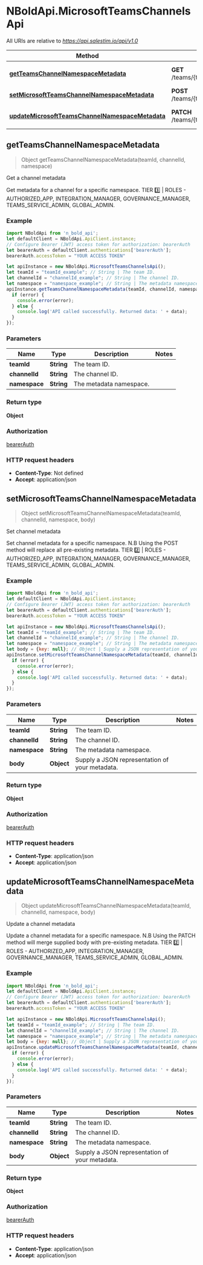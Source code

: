 # NBoldApi.MicrosoftTeamsChannelsApi

All URIs are relative to *https://api.salestim.io/api/v1.0*

Method | HTTP request | Description
------------- | ------------- | -------------
[**getTeamsChannelNamespaceMetadata**](MicrosoftTeamsChannelsApi.md#getTeamsChannelNamespaceMetadata) | **GET** /teams/{teamId}/channels/{channelId}/metadata/{namespace} | Get a channel metadata
[**setMicrosoftTeamsChannelNamespaceMetadata**](MicrosoftTeamsChannelsApi.md#setMicrosoftTeamsChannelNamespaceMetadata) | **POST** /teams/{teamId}/channels/{channelId}/metadata/{namespace} | Set channel metadata
[**updateMicrosoftTeamsChannelNamespaceMetadata**](MicrosoftTeamsChannelsApi.md#updateMicrosoftTeamsChannelNamespaceMetadata) | **PATCH** /teams/{teamId}/channels/{channelId}/metadata/{namespace} | Update a channel metadata



## getTeamsChannelNamespaceMetadata

> Object getTeamsChannelNamespaceMetadata(teamId, channelId, namespace)

Get a channel metadata

Get metadata for a channel for a specific namespace. TIER 3️⃣ | ROLES - AUTHORIZED_APP, INTEGRATION_MANAGER, GOVERNANCE_MANAGER, TEAMS_SERVICE_ADMIN, GLOBAL_ADMIN.

### Example

```javascript
import NBoldApi from 'n_bold_api';
let defaultClient = NBoldApi.ApiClient.instance;
// Configure Bearer (JWT) access token for authorization: bearerAuth
let bearerAuth = defaultClient.authentications['bearerAuth'];
bearerAuth.accessToken = "YOUR ACCESS TOKEN"

let apiInstance = new NBoldApi.MicrosoftTeamsChannelsApi();
let teamId = "teamId_example"; // String | The team ID.
let channelId = "channelId_example"; // String | The channel ID.
let namespace = "namespace_example"; // String | The metadata namespace.
apiInstance.getTeamsChannelNamespaceMetadata(teamId, channelId, namespace, (error, data, response) => {
  if (error) {
    console.error(error);
  } else {
    console.log('API called successfully. Returned data: ' + data);
  }
});
```

### Parameters


Name | Type | Description  | Notes
------------- | ------------- | ------------- | -------------
 **teamId** | **String**| The team ID. | 
 **channelId** | **String**| The channel ID. | 
 **namespace** | **String**| The metadata namespace. | 

### Return type

**Object**

### Authorization

[bearerAuth](../README.md#bearerAuth)

### HTTP request headers

- **Content-Type**: Not defined
- **Accept**: application/json


## setMicrosoftTeamsChannelNamespaceMetadata

> Object setMicrosoftTeamsChannelNamespaceMetadata(teamId, channelId, namespace, body)

Set channel metadata

Set channel metadata for a specific namespace. N.B Using the POST method will replace all pre-existing metadata. TIER 2️⃣ | ROLES - AUTHORIZED_APP, INTEGRATION_MANAGER, GOVERNANCE_MANAGER, TEAMS_SERVICE_ADMIN, GLOBAL_ADMIN.

### Example

```javascript
import NBoldApi from 'n_bold_api';
let defaultClient = NBoldApi.ApiClient.instance;
// Configure Bearer (JWT) access token for authorization: bearerAuth
let bearerAuth = defaultClient.authentications['bearerAuth'];
bearerAuth.accessToken = "YOUR ACCESS TOKEN"

let apiInstance = new NBoldApi.MicrosoftTeamsChannelsApi();
let teamId = "teamId_example"; // String | The team ID.
let channelId = "channelId_example"; // String | The channel ID.
let namespace = "namespace_example"; // String | The metadata namespace.
let body = {key: null}; // Object | Supply a JSON representation of your metadata.
apiInstance.setMicrosoftTeamsChannelNamespaceMetadata(teamId, channelId, namespace, body, (error, data, response) => {
  if (error) {
    console.error(error);
  } else {
    console.log('API called successfully. Returned data: ' + data);
  }
});
```

### Parameters


Name | Type | Description  | Notes
------------- | ------------- | ------------- | -------------
 **teamId** | **String**| The team ID. | 
 **channelId** | **String**| The channel ID. | 
 **namespace** | **String**| The metadata namespace. | 
 **body** | **Object**| Supply a JSON representation of your metadata. | 

### Return type

**Object**

### Authorization

[bearerAuth](../README.md#bearerAuth)

### HTTP request headers

- **Content-Type**: application/json
- **Accept**: application/json


## updateMicrosoftTeamsChannelNamespaceMetadata

> Object updateMicrosoftTeamsChannelNamespaceMetadata(teamId, channelId, namespace, body)

Update a channel metadata

Update a channel metadata for a specific namespace. N.B Using the PATCH method will merge supplied body with pre-existing metadata. TIER 2️⃣ | ROLES - AUTHORIZED_APP, INTEGRATION_MANAGER, GOVERNANCE_MANAGER, TEAMS_SERVICE_ADMIN, GLOBAL_ADMIN.

### Example

```javascript
import NBoldApi from 'n_bold_api';
let defaultClient = NBoldApi.ApiClient.instance;
// Configure Bearer (JWT) access token for authorization: bearerAuth
let bearerAuth = defaultClient.authentications['bearerAuth'];
bearerAuth.accessToken = "YOUR ACCESS TOKEN"

let apiInstance = new NBoldApi.MicrosoftTeamsChannelsApi();
let teamId = "teamId_example"; // String | The team ID.
let channelId = "channelId_example"; // String | The channel ID.
let namespace = "namespace_example"; // String | The metadata namespace.
let body = {key: null}; // Object | Supply a JSON representation of your metadata.
apiInstance.updateMicrosoftTeamsChannelNamespaceMetadata(teamId, channelId, namespace, body, (error, data, response) => {
  if (error) {
    console.error(error);
  } else {
    console.log('API called successfully. Returned data: ' + data);
  }
});
```

### Parameters


Name | Type | Description  | Notes
------------- | ------------- | ------------- | -------------
 **teamId** | **String**| The team ID. | 
 **channelId** | **String**| The channel ID. | 
 **namespace** | **String**| The metadata namespace. | 
 **body** | **Object**| Supply a JSON representation of your metadata. | 

### Return type

**Object**

### Authorization

[bearerAuth](../README.md#bearerAuth)

### HTTP request headers

- **Content-Type**: application/json
- **Accept**: application/json

